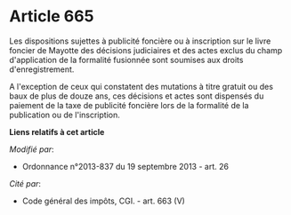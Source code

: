 # Article 665

Les dispositions sujettes à publicité foncière ou à inscription sur le livre foncier de Mayotte des décisions judiciaires et
des actes exclus du champ d'application de la formalité fusionnée sont soumises aux droits d'enregistrement.

A l'exception de ceux qui constatent des mutations à titre gratuit ou des baux de plus de douze ans, ces décisions et actes
sont dispensés du paiement de la taxe de publicité foncière lors de la formalité de la publication ou de l'inscription.

**Liens relatifs à cet article**

_Modifié par_:

  - Ordonnance n°2013-837 du 19 septembre 2013 - art. 26

_Cité par_:

  - Code général des impôts, CGI. - art. 663 (V)

